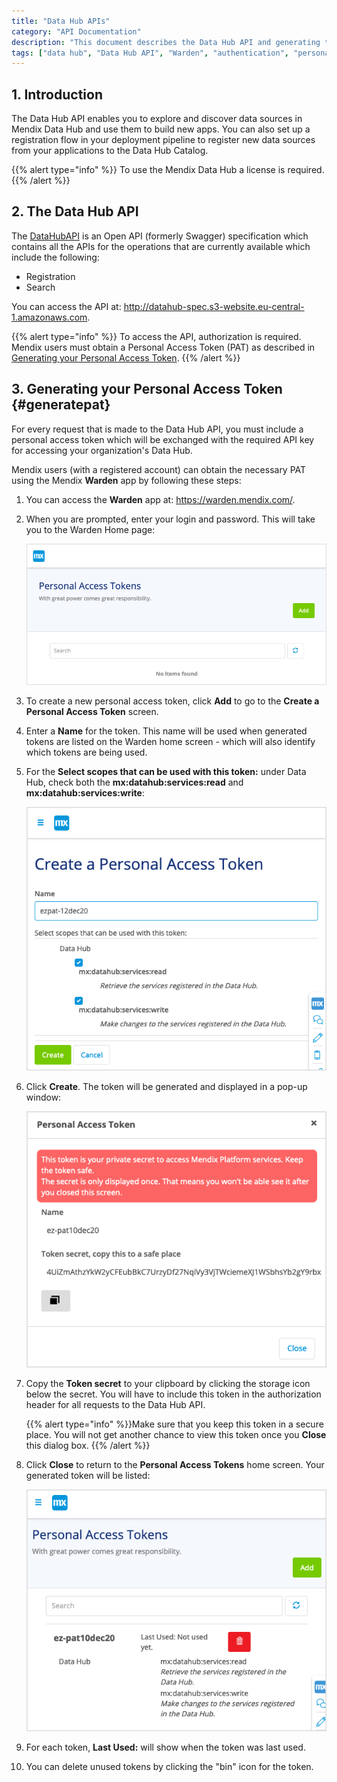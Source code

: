 ```yaml
---
title: "Data Hub APIs"
category: "API Documentation"
description: "This document describes the Data Hub API and generating the Personal Access Token."
tags: ["data hub", "Data Hub API", "Warden", "authentication", "personal access token"]
---
```


## 1. Introduction

The Data Hub API enables you to explore and discover data sources in Mendix Data Hub and use them to build new apps. You can also set up a registration flow in your deployment pipeline to register new data sources from your applications to the Data Hub Catalog.

{{% alert type="info" %}}
To use the Mendix Data Hub a license is required.
{{% /alert %}}

## 2. The Data Hub API

The [DataHubAPI](http://datahub-spec.s3-website.eu-central-1.amazonaws.com) is an Open API (formerly Swagger) specification which contains all the APIs for the operations that are currently available which include the following: 

* Registration
* Search

You can access the API at: http://datahub-spec.s3-website.eu-central-1.amazonaws.com.

{{% alert type="info" %}}
To access the API, authorization is required. Mendix users must obtain a Personal Access Token (PAT) as described in [Generating your Personal Access Token](#generatepat).
{{% /alert %}}

## 3. Generating your Personal Access Token {#generatepat}

For every request that is made to the Data Hub API, you must include a personal access token which will be exchanged with the required API key for accessing your organization's Data Hub. 

Mendix users (with a registered account) can obtain the necessary PAT using the Mendix **Warden** app by following these steps: 

1. You can access the **Warden** app at: https://warden.mendix.com/.

2. When you are prompted, enter your login and password. This will take you to the Warden Home page:

   ![Warden Home Screen](attachments/dta-hub-apis/warden-home-screen.png)

3. To create a new personal access token, click **Add** to go to the **Create a Personal Access Token** screen. 

4. Enter a **Name** for the token. This name will be used when generated tokens are listed on the Warden home screen - which will also identify which tokens are being used.

5. For the **Select scopes that can be used with this token:** under Data Hub, check both the **mx:datahub:services:read** and **mx:datahub:services:write**:

   ![create token home](attachments/dta-hub-apis/create-pat-token.png)

6. Click **Create**. The token will be generated and displayed in a pop-up window:

   ![generated token](attachments/dta-hub-apis/generated-pat-token.png)

7. Copy the **Token secret** to your clipboard by clicking the storage icon below the secret. You will have to include this token in the authorization header for all requests to the Data Hub API.

   {{% alert type="info" %}}Make sure that you keep this token in a secure place. You will not get another chance to view this token once you **Close** this dialog box.
   {{% /alert %}}

8. Click **Close** to return to the **Personal Access Tokens** home screen. Your generated token will be listed:

   ![token list](attachments/dta-hub-apis/token-list.png)

9. For each token, **Last Used:** will show when the token was last used. 

10. You can delete unused tokens by clicking the "bin" icon for the token.

